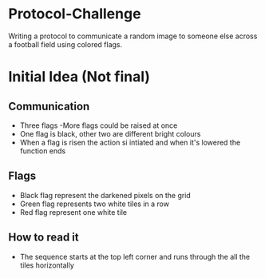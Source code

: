# Protocol-Challenge
Writing a protocol to communicate a random image to someone else across a football field using colored flags. 


# Initial Idea (Not final)

## Communication
- Three flags
-More flags could be raised at once 
- One flag is black, other two are different bright colours
- When a flag is risen the action si intiated and when it's lowered the function ends

## Flags
- Black flag represent the darkened pixels on the grid
- Green flag represents two white tiles in a row
- Red flag represent one white tile

## How to read it
- The sequence starts at the top left corner and runs through the all the tiles horizontally
